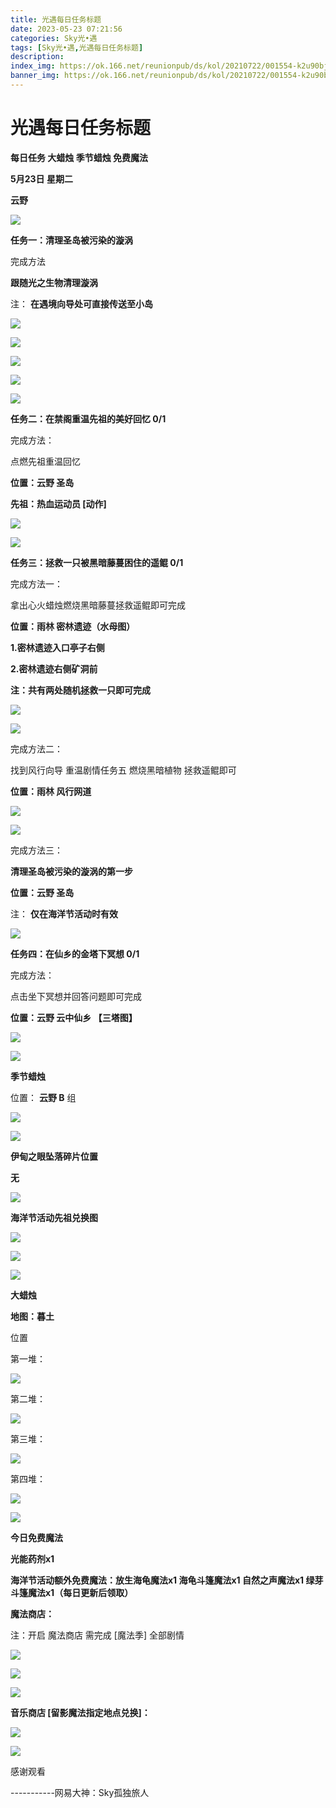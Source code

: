 ```yaml
---
title: 光遇每日任务标题
date: 2023-05-23 07:21:56
categories: Sky光•遇
tags: [Sky光•遇,光遇每日任务标题]
description: 
index_img: https://ok.166.net/reunionpub/ds/kol/20210722/001554-k2u90bj7ay.png?imageView&thumbnail=600x0&type=jpg
banner_img: https://ok.166.net/reunionpub/ds/kol/20210722/001554-k2u90bj7ay.png?imageView&thumbnail=600x0&type=jpg
---
```

# 光遇每日任务标题
**每日任务 大蜡烛 季节蜡烛 免费魔法**

 **5月23日 星期二**

 **云野**

![](https://img.166.net/reunionpub/ds/kol/20230523/001350-aqu7p45o6i.jpg)

 **任务一：清理圣岛被污染的漩涡**

完成方法

 **跟随光之生物清理漩涡**

注： **在遇境向导处可直接传送至小岛**

![](https://img.166.net/reunionpub/ds/kol/20230522/235748-0vow1qjgsd.jpg)

![](https://img.166.net/reunionpub/ds/kol/20230522/235755-vrk2ytnie6.jpg)

![](https://img.166.net/reunionpub/ds/kol/20230522/235801-v7lhzsmarf.jpg)

![](https://img.166.net/reunionpub/ds/kol/20230522/235809-gvynrwactu.jpg)

![](https://img.166.net/reunionpub/ds/kol/20230522/235827-7gi260ldcu.jpg)

 **任务二：在禁阁重温先祖的美好回忆 0/1**

完成方法：

点燃先祖重温回忆

 **位置：云野 圣岛**

 **先祖：热血运动员 [动作]**

![](https://img.166.net/reunionpub/ds/kol/20230523/000801-ntcylbqmz5.jpg)

![](https://img.166.net/reunionpub/ds/kol/20230523/000808-alp05e63gn.jpeg)

 **任务三：拯救一只被黑暗藤蔓困住的遥鲲 0/1**

完成方法一：

拿出心火蜡烛燃烧黑暗藤蔓拯救遥鲲即可完成

 **位置：雨林 密林遗迹（水母图）**

 **1.密林遗迹入口亭子右侧**

 **2.密林遗迹右侧矿洞前**

 **注：共有两处随机拯救一只即可完成**

![](https://img.166.net/reunionpub/ds/kol/20230523/000848-e5sh3zlvdt.jpeg)

![](https://img.166.net/reunionpub/ds/kol/20230523/000856-s4l5u2r08e.jpeg)

完成方法二：

找到风行向导 重温剧情任务五 燃烧黑暗植物 拯救遥鲲即可

 **位置：雨林 风行网道**

![](https://img.166.net/reunionpub/ds/kol/20230523/000905-v8nuts263i.jpeg)

![](https://img.166.net/reunionpub/ds/kol/20230523/000914-e97jw8lqmb.jpeg)

完成方法三：

 **清理圣岛被污染的漩涡的第一步**

 **位置：云野 圣岛**

注： **仅在海洋节活动时有效**

![](https://img.166.net/reunionpub/ds/kol/20230523/003702-ce3s7n0uq4.jpeg)

  

 **任务四：在仙乡的金塔下冥想 0/1**

完成方法：

点击坐下冥想并回答问题即可完成

 **位置：云野 云中仙乡  【三塔图】**

![](https://img.166.net/reunionpub/ds/kol/20230523/001009-tgon2erlk9.jpg)

![](https://img.166.net/reunionpub/ds/kol/20230502/053253-tkp31d0r2j.png)

 **季节蜡烛**

位置： **云野 B** 组

![](https://img.166.net/reunionpub/ds/kol/20230522/235927-f4vpt1ja07.png)

![](https://img.166.net/reunionpub/ds/kol/20230501/003537-boqnslm12s.png)

 **伊甸之眼坠落碎片位置**

 **无**

![](https://img.166.net/reunionpub/ds/kol/20230501/003537-boqnslm12s.png)

 **海洋节活动先祖兑换图**

![](https://img.166.net/reunionpub/ds/kol/20230520/040300-zap2jkovds.jpg)

![](https://img.166.net/reunionpub/ds/kol/20230520/040310-ofs4cbrjhq.jpg)

![](https://img.166.net/reunionpub/ds/kol/20230501/003537-boqnslm12s.png)

 **大蜡烛**

 **地图：暮土**

位置

第一堆：

![](https://img.166.net/reunionpub/ds/kol/20230523/000150-srgk2j4uzi.jpeg)

第二堆：

![](https://img.166.net/reunionpub/ds/kol/20230523/000157-a0b6wz9vdp.jpeg)

第三堆：

![](https://img.166.net/reunionpub/ds/kol/20230523/000204-v37byle4tr.jpeg)

第四堆：

![](https://img.166.net/reunionpub/ds/kol/20230523/000213-89tdsgien5.jpeg)

![](https://img.166.net/reunionpub/ds/kol/20221018/100256-wzutnocka0.png)

 **今日免费魔法**

 **光能药剂x1**

 **海洋节活动额外免费魔法：放生海龟魔法x1 海龟斗篷魔法x1 自然之声魔法x1 绿芽斗篷魔法x1（每日更新后领取）**

 **魔法商店：**

注：开启 魔法商店 需完成 [魔法季] 全部剧情

![](https://img.166.net/reunionpub/ds/kol/20221018/100559-oibznvdtus.png)

![](https://img.166.net/reunionpub/ds/kol/20230523/000326-4hu8v0iea7.jpeg)

![](https://img.166.net/reunionpub/ds/kol/20230520/024526-niy97hflvp.jpeg)

 **音乐商店 [留影魔法指定地点兑换]：**

![](https://img.166.net/reunionpub/ds/kol/20230515/001502-vzc961j5tw.jpeg)

![](https://img.166.net/reunionpub/ds/kol/20230502/235738-ls601349yq.png)

感谢观看

\-----------网易大神：Sky孤独旅人

